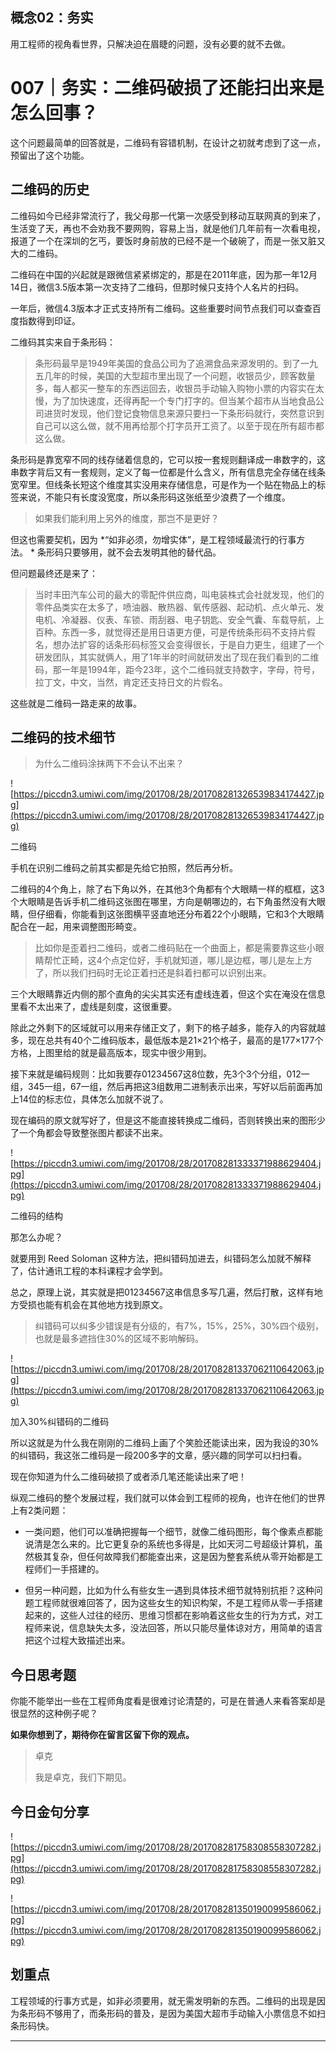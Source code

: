 ## 概念02：务实

用工程师的视角看世界，只解决迫在眉睫的问题，没有必要的就不去做。

# 007｜务实：二维码破损了还能扫出来是怎么回事？

这个问题最简单的回答就是，二维码有容错机制，在设计之初就考虑到了这一点，预留出了这个功能。

## 二维码的历史

二维码如今已经非常流行了，我父母那一代第一次感受到移动互联网真的到来了，生活变了天，再也不会劝我不要网购，容易上当，就是他们几年前有一次看电视，报道了一个在深圳的乞丐，要饭时身前放的已经不是一个破碗了，而是一张又脏又大的二维码。

二维码在中国的兴起就是跟微信紧紧绑定的，那是在2011年底，因为那一年12月14日，微信3.5版本第一次支持了二维码，但那时候只支持个人名片的扫码。

一年后，微信4.3版本才正式支持所有二维码。这些重要时间节点我们可以查查百度指数得到印证。

二维码其实来自于条形码：

> 条形码最早是1949年美国的食品公司为了追溯食品来源发明的。到了一九五几年的时候，美国的大型超市里出现了一个问题，收银员少，顾客数量多，每人都买一整车的东西运回去，收银员手动输入购物小票的内容实在太慢，为了加快速度，还得再配一个专门打字的。但当某个超市从当地食品公司进货时发现，他们登记食物信息来源只要扫一下条形码就行，突然意识到自己可以这么做，就不用再给那个打字员开工资了。以至于现在所有超市都这么做。

条形码是靠宽窄不同的线存储着信息的，它可以按一套规则翻译成一串数字的，这串数字背后又有一套规则，定义了每一位都是什么含义，所有信息完全存储在线条宽窄里。但线条长短这个维度其实没用来存储信息，可是作为一个贴在物品上的标签来说，不能只有长度没宽度，所以条形码这张纸至少浪费了一个维度。

> 如果我们能利用上另外的维度，那岂不是更好？

但这也需要契机，因为 *“如非必须，勿增实体”，是工程领域最流行的行事方法。 * 条形码只要够用，就不会去发明其他的替代品。

但问题最终还是来了：

> 当时丰田汽车公司的最大的零配件供应商，叫电装株式会社就发现，他们的零件品类实在太多了，喷油器、散热器、氧传感器、起动机、点火单元、发电机、冷凝器、仪表、车锁、雨刮器、电子钥匙、安全气囊、车载导航，上百种。东西一多，就觉得还是用日语更方便，可是传统条形码不支持片假名，想办法扩容的话条形码标签又会变得很长，于是自力更生，组建了一个研发团队，其实就俩人，用了1年半的时间就研发出了现在我们看到的二维码，那一年是1994年，距今23年，这个二维码就支持数字，字母，符号，拉丁文，中文，当然，肯定还支持日文的片假名。

这些就是二维码一路走来的故事。

## 二维码的技术细节

> 为什么二维码涂抹两下不会认不出来？

![https://piccdn3.umiwi.com/img/201708/28/201708281326539834174427.jpg](https://piccdn3.umiwi.com/img/201708/28/201708281326539834174427.jpg)

二维码

手机在识别二维码之前其实都是先给它拍照，然后再分析。

二维码的4个角上，除了右下角以外，在其他3个角都有个大眼睛一样的框框，这3个大眼睛是告诉手机二维码这张图在哪里，方向是朝哪边的，右下角虽然没有大眼睛，但仔细看，你能看到这张图横平竖直地还分布着22个小眼睛，它和3个大眼睛配合在一起，用来调整图形畸变。

> 比如你是歪着扫二维码，或者二维码贴在一个曲面上，都是需要靠这些小眼睛帮忙正畸，这4个点定位好，手机就知道，哪儿是边框，哪儿是左上方了，所以我们扫码时无论正着扫还是斜着扫都可以识别出来。

三个大眼睛靠近内侧的那个直角的尖尖其实还有虚线连着，但这个实在淹没在信息里看不太出来了，虚线是刻度，这很重要。

除此之外剩下的区域就可以用来存储正文了，剩下的格子越多，能存入的内容就越多，现在总共有40个二维码版本，最低版本是21×21个格子，最高的是177×177个方格，上图里给的就是最高版本，现实中很少用到。

接下来就是编码规则：比如我要存01234567这8位数，先3个3个分组，012一组，345一组，67一组，然后再把这3组数用二进制表示出来，写好以后前面再加上14位的标志位，具体怎么加就不说了。

现在编码的原文就写好了，但是这不能直接转换成二维码，否则转换出来的图形少了一个角都会导致整张图片都读不出来。

![https://piccdn3.umiwi.com/img/201708/28/201708281333371988629404.jpg](https://piccdn3.umiwi.com/img/201708/28/201708281333371988629404.jpg)

二维码的结构

那怎么办呢？

就要用到 Reed Soloman 这种方法，把纠错码加进去，纠错码怎么加就不解释了，估计通讯工程的本科课程才会学到。

总之，原理上说，其实就是把01234567这串信息多写几遍，然后打散，这样有地方受损也能有机会在其他地方找到原文。

> 纠错码可以纠多少错误是有分级的，有7%，15%，25%，30%四个级别，也就是最多遮挡住30%的区域不影响解码。

![https://piccdn3.umiwi.com/img/201708/28/201708281337062110642063.jpg](https://piccdn3.umiwi.com/img/201708/28/201708281337062110642063.jpg)

加入30%纠错码的二维码

所以这就是为什么我在刚刚的二维码上画了个笑脸还能读出来，因为我设的30%的纠错码，我这张二维码是一段200多字的文章，感兴趣的同学可以扫扫看。

现在你知道为什么二维码破损了或者添几笔还能读出来了吧！

纵观二维码的整个发展过程，我们就可以体会到工程师的视角，也许在他们的世界上有2类问题：

* 一类问题，他们可以准确把握每一个细节，就像二维码图形，每个像素点都能说清是怎么来的。比它更复杂的系统也多得是，比如天河二号超级计算机，虽然极其复杂，但任何故障我们都能查出来，这是因为整套系统从零开始都是工程师们一手搭建的。

* 但另一种问题，比如为什么有些女生一遇到具体技术细节就特别抗拒？这种问题工程师就很难回答了，因为这些女生的知识构架，不是工程师从零一手搭建起来的，这些人过往的经历、思维习惯都在影响着这些女生的行为方式，对工程师来说，信息缺失太多，没法回答，所以只能尽量体谅对方，用简单的语言把这个过程大致描述出来。

## 今日思考题

你能不能举出一些在工程师角度看是很难讨论清楚的，可是在普通人来看答案却是很显然的这种例子呢？

 **如果你想到了，期待你在留言区留下你的观点。**

> 卓克
> 
> 我是卓克，我们下期见。

## 今日金句分享

![https://piccdn3.umiwi.com/img/201708/28/201708281758308558307282.jpg](https://piccdn3.umiwi.com/img/201708/28/201708281758308558307282.jpg)

![https://piccdn3.umiwi.com/img/201708/28/201708281350190099586062.jpg](https://piccdn3.umiwi.com/img/201708/28/201708281350190099586062.jpg)

## 划重点

工程领域的行事方式是，如非必须要用，就无需发明新的东西。二维码的出现是因为条形码不够用了，而条形码的普及，是因为美国大超市手动输入小票信息不如扫条形码快。

---

